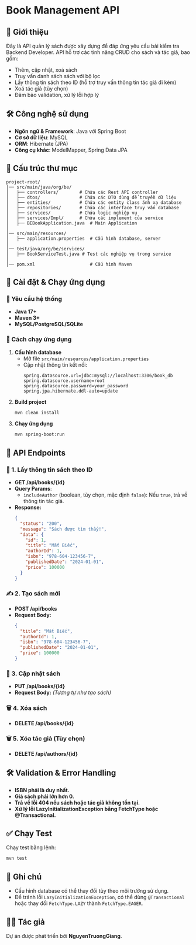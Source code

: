 # Book Management API

## 📌 Giới thiệu
Đây là API quản lý sách được xây dựng để đáp ứng yêu cầu bài kiểm tra Backend Developer. API hỗ trợ các tính năng CRUD cho sách và tác giả, bao gồm:
- Thêm, cập nhật, xoá sách
- Truy vấn danh sách sách với bộ lọc
- Lấy thông tin sách theo ID (hỗ trợ truy vấn thông tin tác giả đi kèm)
- Xoá tác giả (tùy chọn)
- Đảm bảo validation, xử lý lỗi hợp lý

## 🛠 Công nghệ sử dụng
- **Ngôn ngữ & Framework**: Java với Spring Boot
- **Cơ sở dữ liệu**: MySQL
- **ORM**: Hibernate (JPA)
- **Công cụ khác**: ModelMapper, Spring Data JPA

## 📁 Cấu trúc thư mục
```
project-root/
│── src/main/java/org/be/
│   ├── controllers/        # Chứa các Rest API controller
│   ├── dtos/               # Chứa các DTO dùng để truyền dữ liệu
│   ├── entities/           # Chứa các entity class ánh xạ database
│   ├── repositories/       # Chứa các interface truy vấn database
│   ├── services/           # Chứa logic nghiệp vụ
│   ├── services/Impl/      # Chứa các implement của service
│   ├── BEBookApplication.java  # Main Application
│
│── src/main/resources/
│   ├── application.properties  # Cấu hình database, server
│
│── test/java/org/be/services/
│   ├── BookServiceTest.java # Test các nghiệp vụ trong service
│
│── pom.xml                     # Cấu hình Maven
```

## 🔧 Cài đặt & Chạy ứng dụng
### 📌 Yêu cầu hệ thống
- **Java 17+**
- **Maven 3+**
- **MySQL/PostgreSQL/SQLite**

### 🚀 Cách chạy ứng dụng
1. **Cấu hình database**
   - Mở file `src/main/resources/application.properties`
   - Cập nhật thông tin kết nối:
     ```properties
     spring.datasource.url=jdbc:mysql://localhost:3306/book_db
     spring.datasource.username=root
     spring.datasource.password=your_password
     spring.jpa.hibernate.ddl-auto=update
     ```
2. **Build project**
   ```sh
   mvn clean install
   ```
3. **Chạy ứng dụng**
   ```sh
   mvn spring-boot:run
   ```

## 📌 API Endpoints
### 📖 1. Lấy thông tin sách theo ID
- **GET /api/books/{id}**
- **Query Params**:
  - `includeAuthor` (boolean, tùy chọn, mặc định `false`): Nếu `true`, trả về thông tin tác giả.
- **Response:**
  ```json
  {
    "status": "200",
    "message": "Sách được tìm thấy!",
    "data": {
      "id": 1,
      "title": "Mắt Biếc",
      "authorId": 1,
      "isbn": "978-604-123456-7",
      "publishedDate": "2024-01-01",
      "price": 100000
    }
  }
  ```

### ✍️ 2. Tạo sách mới
- **POST /api/books**
- **Request Body:**
  ```json
  {
    "title": "Mắt Biếc",
    "authorId": 1,
    "isbn": "978-604-123456-7",
    "publishedDate": "2024-01-01",
    "price": 100000
  }
  ```

### 🔄 3. Cập nhật sách
- **PUT /api/books/{id}**
- **Request Body:** *(Tương tự như tạo sách)*

### 🗑️ 4. Xóa sách
- **DELETE /api/books/{id}**

### 🗑️ 5. Xóa tác giả (Tùy chọn)
- **DELETE /api/authors/{id}**

## 🛠 Validation & Error Handling
- **ISBN phải là duy nhất.**
- **Giá sách phải lớn hơn 0.**
- **Trả về lỗi 404 nếu sách hoặc tác giả không tồn tại.**
- **Xử lý lỗi LazyInitializationException bằng FetchType hoặc @Transactional.**

## ✅ Chạy Test
Chạy test bằng lệnh:
```sh
mvn test
```

## 📢 Ghi chú
- Cấu hình database có thể thay đổi tùy theo môi trường sử dụng.
- Để tránh lỗi `LazyInitializationException`, có thể dùng `@Transactional` hoặc thay đổi `FetchType.LAZY` thành `FetchType.EAGER`.

## 👨‍💻 Tác giả
Dự án được phát triển bởi **NguyenTruongGiang**.

